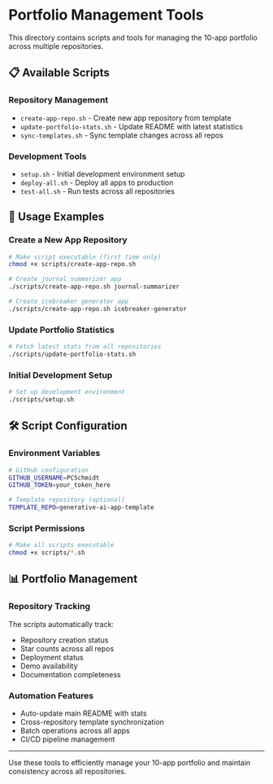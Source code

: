# Portfolio Management Tools

This directory contains scripts and tools for managing the 10-app portfolio across multiple repositories.

## 📋 Available Scripts

### Repository Management
- `create-app-repo.sh` - Create new app repository from template
- `update-portfolio-stats.sh` - Update README with latest statistics
- `sync-templates.sh` - Sync template changes across all repos

### Development Tools
- `setup.sh` - Initial development environment setup
- `deploy-all.sh` - Deploy all apps to production
- `test-all.sh` - Run tests across all repositories

## 🚀 Usage Examples

### Create a New App Repository
```bash
# Make script executable (first time only)
chmod +x scripts/create-app-repo.sh

# Create journal summarizer app
./scripts/create-app-repo.sh journal-summarizer

# Create icebreaker generator app  
./scripts/create-app-repo.sh icebreaker-generator
```

### Update Portfolio Statistics
```bash
# Fetch latest stats from all repositories
./scripts/update-portfolio-stats.sh
```

### Initial Development Setup
```bash
# Set up development environment
./scripts/setup.sh
```

## 🛠️ Script Configuration

### Environment Variables
```bash
# GitHub configuration
GITHUB_USERNAME=PCSchmidt
GITHUB_TOKEN=your_token_here

# Template repository (optional)
TEMPLATE_REPO=generative-ai-app-template
```

### Script Permissions
```bash
# Make all scripts executable
chmod +x scripts/*.sh
```

## 📊 Portfolio Management

### Repository Tracking
The scripts automatically track:
- Repository creation status
- Star counts across all repos
- Deployment status
- Demo availability
- Documentation completeness

### Automation Features
- Auto-update main README with stats
- Cross-repository template synchronization
- Batch operations across all apps
- CI/CD pipeline management

---

Use these tools to efficiently manage your 10-app portfolio and maintain consistency across all repositories.
